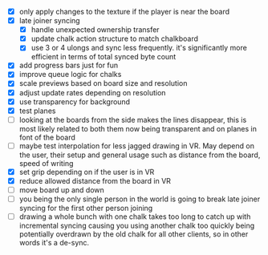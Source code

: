 
<!-- cSpell:ignore ulongs -->

- [x] only apply changes to the texture if the player is near the board
- [x] late joiner syncing
  - [x] handle unexpected ownership transfer
  - [x] update chalk action structure to match chalkboard
  - [x] use 3 or 4 ulongs and sync less frequently. it's significantly more efficient in terms of total synced byte count
- [x] add progress bars just for fun
- [x] improve queue logic for chalks
- [x] scale previews based on board size and resolution
- [x] adjust update rates depending on resolution
- [x] use transparency for background
- [x] test planes
- [ ] looking at the boards from the side makes the lines disappear, this is most likely related to both them now being transparent and on planes in font of the board
- [ ] maybe test interpolation for less jagged drawing in VR. May depend on the user, their setup and general usage such as distance from the board, speed of writing
- [x] set grip depending on if the user is in VR
- [x] reduce allowed distance from the board in VR
- [ ] move board up and down
- [ ] you being the only single person in the world is going to break late joiner syncing for the first other person joining
- [ ] drawing a whole bunch with one chalk takes too long to catch up with incremental syncing causing you using another chalk too quickly being potentially overdrawn by the old chalk for all other clients, so in other words it's a de-sync.
